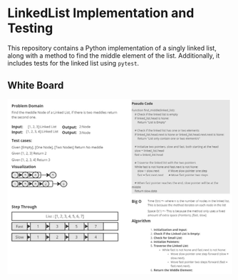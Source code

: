 # LinkedList Implementation and Testing

This repository contains a Python implementation of a singly linked list, along with a method to find the middle element of the list. Additionally, it includes tests for the linked list using `pytest`.

## White Board

![White Board](List.jpg)
